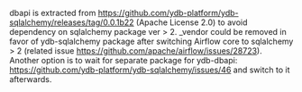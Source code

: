 ﻿dbapi is extracted from https://github.com/ydb-platform/ydb-sqlalchemy/releases/tag/0.0.1b22 (Apache License 2.0) to avoid dependency on sqlalchemy package ver > 2.
_vendor could be removed in favor of ydb-sqlalchemy package after switching Airflow core to sqlalchemy > 2 (related issue https://github.com/apache/airflow/issues/28723).
Another option is to wait for separate package for ydb-dbapi: https://github.com/ydb-platform/ydb-sqlalchemy/issues/46 and switch to it afterwards.
